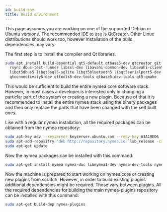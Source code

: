 ```yaml
---
id: build-env
title: Build environment
---
```


This page assumes you are working on one of the supported Debian or Ubuntu versions. The recommended IDE to use is QtCreator. 
Other Linux distributions should work too, however installation of the build dependencies may vary.

The first step is to install the compiler and Qt libraries.
```bash
sudo apt install build-essential qt5-default qtbase5-dev qtcreator git ccache dpkg-dev python debhelper \
  rsync dbus-test-runner libssl-dev libavahi-common-dev libavahi-client-dev \
  libqt5dbus5 libqt5sql5-sqlite libqt5bluetooth5 libqt5serialport5-dev libqt5websockets5-dev \
  qtconnectivity5-dev qttools5-dev-tools qtbase5-dev-tools qt5-qmake
```

This would be sufficient to build the entire nymea core software stack. However, in most cases
a developer is interested only in changing a particlar part of the system or creating a new plugin. Because
of that it is recommended to install the entire nymea stack using the binary packages and then only replace
the parts that have been changed with the self built ones.

Like with a regular nymea installation, all the required packages can be obtained from the nymea repository:

```bash
sudo apt-key adv --keyserver keyserver.ubuntu.com --recv-key A1A19ED6
sudo apt-add-repositry "deb http://repository.nymea.io `lsb_release -cs` main"
sudo apt-get update
```

Now the nymea packages can be installed with this command:

```bash
sudo apt-get install nymea nymea-doc libnymea1-dev nymea-dev-tools nymea-qtcreator-wizards
```

Now the machine is prepared to start working on nymea:core or creating new plugins from scratch. 
However, in order to build existing plugins additional dependencies might be required. Those vary
between plugins. All the required dependencies for building the main nymea-plugins repository can
be installed with this command:

```bash
sudo apt-get build-dep nymea-plugins
```

